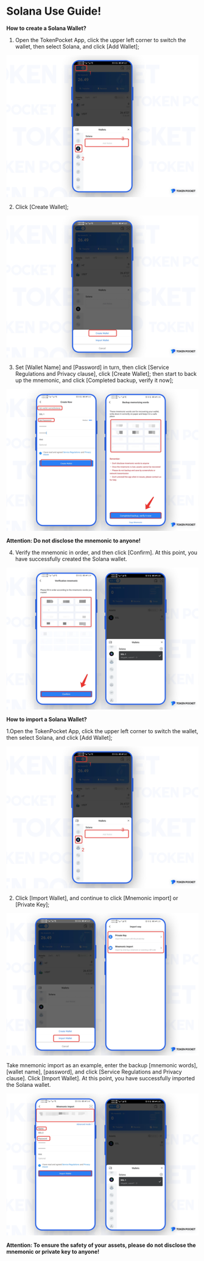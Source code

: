 # Solana Use Guide!

**How to create a Solana Wallet?**

1. Open the TokenPocket App, click the upper left corner to switch the wallet, then select Solana, and click \[Add Wallet\];

![](../../.gitbook/assets/1%20%289%29.png)

2. Click \[Create Wallet\];

![](../../.gitbook/assets/1-kao-bei-.png)

3. Set \[Wallet Name\] and \[Password\] in turn, then click \[Service Regulations and Privacy clause\], click \[Create Wallet\]; then start to back up the mnemonic, and click \[Completed backup, verify it now\];

![](../../.gitbook/assets/1-kao-bei-2.png)

**Attention: Do not disclose the mnemonic to anyone!**

4. Verify the mnemonic in order, and then click \[Confirm\]. At this point, you have successfully created the Solana wallet.

![](../../.gitbook/assets/1-kao-bei-3%20%281%29.png)

**How to import a Solana Wallet?**

1.Open the TokenPocket App, click the upper left corner to switch the wallet, then select Solana, and click \[Add Wallet\];

![](../../.gitbook/assets/1-kao-bei-4%20%281%29.png)

2. Click \[Import Wallet\], and continue to click \[Mnemonic import\] or \[Private Key\];

![](../../.gitbook/assets/1-kao-bei-5%20%281%29.png)

Take mnemonic import as an example, enter the backup \[mnemonic words\], \[wallet name\], \[password\], and click \[Service Regulations and Privacy clause\]. Click \[Import Wallet\]. At this point, you have successfully imported the Solana wallet.

![](../../.gitbook/assets/1-kao-bei-6.png)

**Attention: To ensure the safety of your** **assets, please do not disclose the mnemonic or private key to anyone!**

